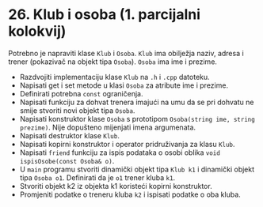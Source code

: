 ﻿# 26. Klub i osoba (1. parcijalni kolokvij)

Potrebno je napraviti klase `Klub` i `Osoba`. `Klub` ima obilježja naziv, adresa i trener (pokazivač na objekt tipa `Osoba`).
`Osoba` ima ime i prezime.

- Razdvojiti implementaciju klase `Klub` na `.h` i `.cpp` datoteku.
- Napisati get i set metode u klasi `Osoba` za atribute ime i prezime.
- Definirati potrebna `const` ograničenja.
- Napisati funkciju za dohvat trenera imajući na umu da se pri dohvatu ne smije stvoriti novi objekt tipa `Osoba`.
- Napisati konstruktor klase `Osoba` s prototipom `Osoba(string ime, string prezime)`. Nije dopušteno mijenjati imena argumenata.
- Napisati destruktor klase `Klub`.
- Napisati kopirni konstruktor i operator pridruživanja za klasu `Klub`.
- Napisati `friend` funkciju za ispis podataka o osobi oblika `void ispisOsobe(const Osoba& o)`.
- U `main` programu stvoriti dinamički objekt tipa `Klub k1` i dinamički objekt tipa `Osoba o1`. Definirati da je `o1` trener kluba `k1`.
- Stvoriti objekt k2 iz objekta k1 koristeći kopirni konstruktor.
- Promjeniti podatke o treneru kluba `k2` i ispisati podatke o oba kluba.